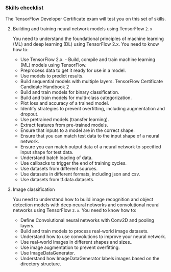 ### Skills checklist

The TensorFlow Developer Certificate exam will test you on this set of skills.

2.  Building and training neural network models using TensorFlow `2.x`

    You need to understand the foundational principles of machine learning (ML) and deep learning (DL) using TensorFlow 2.x. You need to know how to:

    - Use TensorFlow 2.x. - Build, compile and train machine learning (ML) models using TensorFlow.
    - Preprocess data to get it ready for use in a model.
    - Use models to predict results.
    - Build sequential models with multiple layers.
      TensorFlow Certificate Candidate Handbook 2
    - Build and train models for binary classification.
    - Build and train models for multi-class categorization.
    - Plot loss and accuracy of a trained model.
    - Identify strategies to prevent overfitting, including augmentation and dropout.
    - Use pretrained models (transfer learning).
    - Extract features from pre-trained models.
    - Ensure that inputs to a model are in the correct shape.
    - Ensure that you can match test data to the input shape of a neural network.
    - Ensure you can match output data of a neural network to specified input shape for test data.
    - Understand batch loading of data.
    - Use callbacks to trigger the end of training cycles.
    - Use datasets from different sources.
    - Use datasets in different formats, including json and csv.
    - Use datasets from tf.data.datasets.

3.  Image classification

    You need to understand how to build image recognition and object detection models with deep neural networks and convolutional neural networks using TensorFlow `2.x`. You need to know how to:

    - Define Convolutional neural networks with Conv2D and pooling layers.
    - Build and train models to process real-world image datasets.
    - Understand how to use convolutions to improve your neural network.
    - Use real-world images in different shapes and sizes..
    - Use image augmentation to prevent overfitting.
    - Use ImageDataGenerator.
    - Understand how ImageDataGenerator labels images based on the directory structure.
